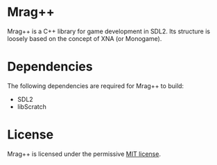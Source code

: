 Mrag++
======

Mrag++ is a C++ library for game development in SDL2. Its structure is loosely based on the
concept of XNA (or Monogame).

Dependencies
============

The following dependencies are required for Mrag++ to build:

* SDL2
* libScratch

License
=======

Mrag++ is licensed under the permissive [MIT license](LICENSE).
